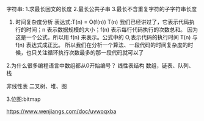 字符串:
1.求最长回文的长度
2.最长公共子串
3.最长不含重复字符的子字符串长度


1. 时间复杂度分析
表达式:T(n) = O(f(n))
T(n) 我们已经讲过了，它表示代码执行的时间；n 表示数据规模的大小；f(n) 表示每行代码执行的次数总和。
因为这是一个公式，所以用 f(n) 来表示。公式中的 O,表示代码的执行时间 T(n) 与 f(n) 表达式成正比。
所以我们在分析一个算法、一段代码的时间复杂度的时候，也只关注循环执行次数最多的那一段代码就可以了

2.为什么很多编程语言中数组都从0开始编号？
线性表结构
数组，链表、队列、栈

非线性表
二叉树、堆、图

3.位图:bitmap


https://www.wenjiangs.com/doc/uvwoqxba

